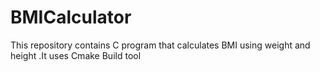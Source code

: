 # BMICalculator
This repository contains C program that calculates BMI using weight and height .It uses Cmake Build tool
